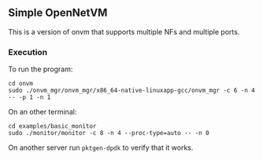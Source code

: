 ## Simple OpenNetVM

This is a version of onvm that supports multiple NFs and multiple ports.

### Execution
To run the program:
```
cd onvm
sudo ./onvm_mgr/onvm_mgr/x86_64-native-linuxapp-gcc/onvm_mgr -c 6 -n 4 -- -p 1 -n 1
```
On an other terminal:
```
cd examples/basic_monitor
sudo ./monitor/monitor -c 8 -n 4 --proc-type=auto -- -n 0
```

On another server run `pktgen-dpdk` to verify that it works.
